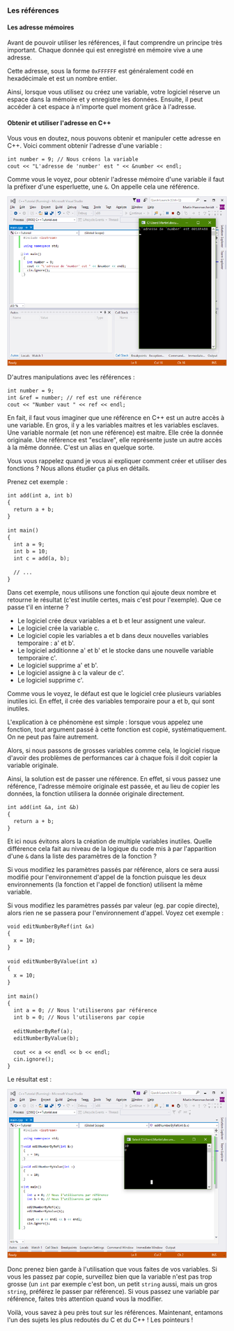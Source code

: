 ### Les références

#### Les adresse mémoires

Avant de pouvoir utiliser les références, il faut comprendre un principe très important. Chaque donnée qui est enregistré en mémoire vive a une adresse.

Cette adresse, sous la forme ```0xFFFFFF``` est généralement codé en hexadécimale et est un nombre entier.

Ainsi, lorsque vous utilisez ou créez une variable, votre logiciel réserve un espace dans la mémoire et y enregistre les données. Ensuite, il peut accéder à cet espace à n'importe quel moment grâce à l'adresse.

#### Obtenir et utiliser l'adresse en C++

Vous vous en doutez, nous pouvons obtenir et manipuler cette adresse en C++. Voici comment obtenir l'adresse d'une variable :

    int number = 9; // Nous créons la variable
    cout << "L'adresse de 'number' est " << &number << endl;
    
Comme vous le voyez, pour obtenir l'adresse mémoire d'une variable il faut la préfixer d'une esperluette, une ```&```. On appelle cela une référence.

![](2_12_2_basique.png)

D'autres manipulations avec les références :

    int number = 9;
    int &ref = number; // ref est une référence
    cout << "Number vaut " << ref << endl;
    
En fait, il faut vous imaginer que une référence en C++ est un autre accès à une variable. En gros, il y a les variables maitres et les variables esclaves. Une variable normale (et non une référence) est maitre. Elle crée la donnée originale. Une référence est "esclave", elle représente juste un autre accès à la même donnée. C'est un alias en quelque sorte.

Vous vous rappelez quand je vous ai expliquer comment créer et utiliser des fonctions ? Nous allons étudier ça plus en détails.

Prenez cet exemple :

    int add(int a, int b)
    {
      return a + b;
    }

    int main()
    {
      int a = 9;
      int b = 10;
      int c = add(a, b);
      
      // ...
    }
    
Dans cet exemple, nous utilisons une fonction qui ajoute deux nombre et retourne le résultat (c'est inutile certes, mais c'est pour l'exemple). Que ce passe t'il en interne ?

* Le logiciel crée deux variables a et b et leur assignent une valeur.
* Le logiciel crée la variable c.
* Le logiciel copie les variables a et b dans deux nouvelles variables temporaire : a' et b'.
* Le logiciel additionne a' et b' et le stocke dans une nouvelle variable temporaire c'.
* Le logiciel supprime a' et b'.
* Le logiciel assigne à c la valeur de c'.
* Le logiciel supprime c'.

Comme vous le voyez, le défaut est que le logiciel crée plusieurs variables inutiles ici. En effet, il crée des variables temporaire pour a et b, qui sont inutiles.

L'explication à ce phénomène est simple : lorsque vous appelez une fonction, tout argument passé à cette fonction est copié, systématiquement. On ne peut pas faire autrement.

Alors, si nous passons de grosses variables comme cela, le logiciel risque d'avoir des problèmes de performances car à chaque fois il doit copier la variable originale.

Ainsi, la solution est de passer une référence. En effet, si vous passez une référence, l'adresse mémoire originale est passée, et au lieu de copier les données, la fonction utilisera la donnée originale directement.

    int add(int &a, int &b)
    {
      return a + b;
    }
    
Et ici nous évitons alors la création de multiple variables inutiles. Quelle différence cela fait au niveau de la logique du code mis à par l'apparition d'une ```&``` dans la liste des paramètres de la fonction ?

Si vous modifiez les paramètres passés par référence, alors ce sera aussi modifié pour l'environnement d'appel de la fonction puisque les deux environnements (la fonction et l'appel de fonction) utilisent la même variable.

Si vous modifiez les paramètres passés par valeur (eg. par copie directe), alors rien ne se passera pour l'environnement d'appel. Voyez cet exemple :

    void editNumberByRef(int &x)
    {
      x = 10;
    }
    
    void editNumberByValue(int x)
    {
      x = 10;
    }
    
    int main()
    {
      int a = 0; // Nous l'utiliserons par référence
      int b = 0; // Nous l'utiliserons par copie
    
      editNumberByRef(a);
      editNumberByValue(b);
    
      cout << a << endl << b << endl;
      cin.ignore();
    }
    
Le résultat est :

![](2_12_2_fonction_ref.png)

Donc prenez bien garde à l'utilisation que vous faites de vos variables. Si vous les passez par copie, surveillez bien que la variable n'est pas trop grosse (un ```int``` par exemple c'est bon, un petit ```string``` aussi, mais un gros ```string```, préférez le passer par référence). Si vous passez une variable par référence, faites très attention quand vous la modifier.

Voilà, vous savez à peu près tout sur les références. Maintenant, entamons l'un des sujets les plus redoutés du C et du C++ ! Les pointeurs !